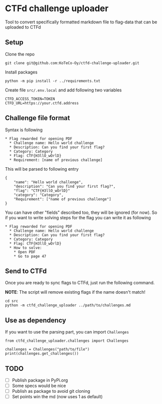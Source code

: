 # CTFd challenge uploader

Tool to convert specifically formatted markdown file to flag-data that can be uploaded to CTFd

## Setup

Clone the repo

    git clone git@github.com:KoTeCo-Oy/ctfd-challenge-uploader.git

Install packages

    python -m pip install -r ../requirements.txt 

Create file `src/.env.local` and add following two variables

    CTFD_ACCESS_TOKEN=TOKEN
    CTFD_URL=https://your.ctfd.address

## Challenge file format

Syntax is following

```
* Flag rewarded for opening PDF
  * Challenge name: Hello world challenge
  * Description: Can you find your first flag?
  * Category: Category
  * Flag: CTF{H3llO_wOrlD}
  * Requirement: [name of previous challenge]
```

This will be parsed to following entry

```
{
    "name": "Hello world challenge",
    "description": "Can you find your first flag?",
    "flag": "CTF{H3llO_wOrlD}"
    "category": "Category",
    "Requirement": ["name of previous challenge"]
}
```

You can have other "fields" described too, they will be ignored (for now). So if you want to write solving steps for the flag you can write it as following

```
* Flag rewarded for opening PDF
  * Challenge name: Hello world challenge
  * Description: Can you find your first flag?
  * Category: Category
  * Flag: CTF{H3llO_wOrlD}
  * How to solve:
    * Open PDF
    * Go to page 47
```

## Send to CTFd

Once you are ready to sync flags to CTFd, just run the following command.

**NOTE**: The script will remove existing flags if the name doesn't match!

    cd src
    python -m ctfd_challenge_uploader ../path/to/challenges.md

## Use as dependency

If you want to use the parsing part, you can import `Challenges`

    from ctfd_challenge_uploader.challenges import Challenges

    challenges = Challenges("path/to/file")
    print(challenges.get_challenges())

## TODO

- [ ] Publish package in PyPi.org
- [ ] Some specs would be nice
- [ ] Publish as package to avoid git cloning
- [ ] Set points win the md (now uses 1 as default)
